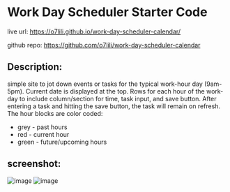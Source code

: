 # Work Day Scheduler Starter Code

live url: https://o7lili.github.io/work-day-scheduler-calendar/

github repo: https://github.com/o7lili/work-day-scheduler-calendar

## Description:
simple site to jot down events or tasks for the typical work-hour day (9am-5pm). Current date is displayed at the top. Rows for each hour of the work-day to include column/section for time, task input, and save button. After entering a task and hitting the save button, the task will remain on refresh.
The hour blocks are color coded: 
- grey - past hours 
- red - current hour 
- green - future/upcoming hours

## screenshot: 
![image](https://user-images.githubusercontent.com/103470899/177838975-704688e9-a96e-419a-bea4-1b7d1242e38c.png)
![image](https://user-images.githubusercontent.com/103470899/177840175-7352e5df-0da7-41c7-b4e5-2abeaf9f647b.png)
